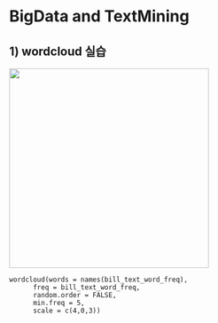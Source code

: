 # BigData and TextMining

## 1) wordcloud 실습

<div>
    <img src="https://user-images.githubusercontent.com/46614405/102443870-1e5cab00-406b-11eb-8687-949f20d6eaa5.png", height=360>
</div>

    wordcloud(words = names(bill_text_word_freq),
          freq = bill_text_word_freq,
          random.order = FALSE,
          min.freq = 5,
          scale = c(4,0,3))

